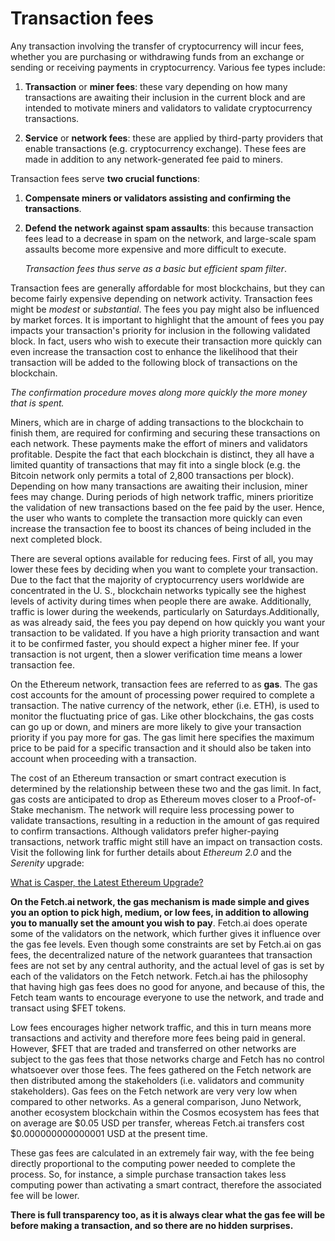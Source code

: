 # Transaction fees

Any transaction involving the transfer of cryptocurrency will incur fees, whether you are purchasing or withdrawing funds from an exchange or sending or receiving payments in cryptocurrency. Various fee types include: 

1. **Transaction** or **miner fees**: these vary depending on how many transactions are awaiting their inclusion in the current block and are intended to motivate miners and validators to validate cryptocurrency transactions.

2. **Service** or **network fees**: these are applied by third-party providers that enable transactions (e.g. cryptocurrency exchange). These fees are made in addition to any network-generated fee paid to miners. 
   
Transaction fees serve **two crucial functions**: 

1. **Compensate miners or validators assisting and confirming the transactions**. 
   
2. **Defend the network against spam assaults**: this because transaction fees lead to a decrease in spam on the network, and large-scale spam assaults become more expensive and more difficult to execute. 
    
    _Transaction fees thus serve as a basic but efficient spam filter_.

Transaction fees are generally affordable for most blockchains, but they can become fairly expensive depending on network activity. Transaction fees might be _modest_ or _substantial_. The fees you pay might also be influenced by market forces. It is important to highlight that the amount of fees you pay impacts your transaction's priority for inclusion in the following validated block. In fact, users who wish to execute their transaction more quickly can even increase the transaction cost to enhance the likelihood that their transaction will be added to the following block of transactions on the blockchain. 

   _The confirmation procedure moves along more quickly the more money that is spent._

Miners, which are in charge of adding transactions to the blockchain to finish them, are required for confirming and securing these transactions on each network. These payments make the effort of miners and validators profitable. Despite the fact that each blockchain is distinct, they all have a limited quantity of transactions that may fit into a single block (e.g. the Bitcoin network only permits a total of 2,800 transactions per block). Depending on how many transactions are awaiting their inclusion, miner fees may change. During periods of high network traffic, miners prioritize the validation of new transactions based on the fee paid by the user. Hence, the user who wants to complete the transaction more quickly can even increase the transaction fee to boost its chances of being included in the next completed block.

There are several options available for reducing fees. First of all, you may lower these fees by deciding when you want to complete your transaction. Due to the fact that the majority of cryptocurrency users worldwide are concentrated in the U. S., blockchain networks typically see the highest levels of activity during times when people there are awake. Additionally, traffic is lower during the weekends, particularly on Saturdays.Additionally, as was already said, the fees you pay depend on how quickly you want your transaction to be validated. If you have a high priority transaction and want it to be confirmed faster, you should expect a higher miner fee. If your transaction is not urgent, then a slower verification time means a lower transaction fee. 

On the Ethereum network, transaction fees are referred to as **gas**. The gas cost accounts for the amount of processing power required to complete a transaction. The native currency of the network, ether (i.e. ETH), is used to monitor the fluctuating price of gas. Like other blockchains, the gas costs can go up or down, and miners are more likely to give your transaction priority if you pay more for gas. The gas limit here specifies the maximum price to be paid for a specific transaction and it should also be taken into account when proceeding with a transaction. 

The cost of an Ethereum transaction or smart contract execution is determined by the relationship between these two and the gas limit. In fact, gas costs are anticipated to drop as Ethereum moves closer to a Proof-of-Stake mechanism. The network will require less processing power to validate transactions, resulting in a reduction in the amount of gas required to confirm transactions. Although validators prefer higher-paying transactions, network traffic might still have an impact on transaction costs. Visit the following link for further details about _Ethereum 2.0_ and the _Serenity_ upgrade: 

[What is Casper, the Latest Ethereum Upgrade?](https://www.investopedia.com/news/what-casper-latest-ethereum-upgrade/#:~:text=Under%20the%20Casper%20protocol%2C%20as,on%20that%20block%20in%20ether)

**On the Fetch.ai network, the gas mechanism is made simple and gives you an option to pick high, medium, or low fees, in addition to allowing you to manually set the amount you wish to pay**. Fetch.ai does operate some of the validators on the network, which further gives it influence over the gas fee levels. Even though some constraints are set by Fetch.ai on  gas fees, the decentralized nature of the network guarantees that transaction fees are not set by any central authority, and the actual level of gas is set by each of the validators on the Fetch network. Fetch.ai has the philosophy that having high gas fees does no good for anyone, and because of this, the Fetch team wants to encourage everyone to use the network, and trade and transact using $FET tokens. 

Low fees encourages higher network traffic, and this in turn means more transactions and activity and therefore more fees being paid in general. However, $FET that are traded and transferred on other networks are subject to the gas fees that those networks charge and Fetch has no control whatsoever over those fees. The fees gathered on the Fetch network are then distributed among the stakeholders (i.e. validators and community stakeholders). Gas fees on the Fetch network are very very low when compared to other networks. As a general comparison, Juno Network, another ecosystem blockchain within the Cosmos ecosystem has fees that on average are $0.05 USD per transfer, whereas Fetch.ai transfers cost $0.000000000000001 USD at the present time. 

These gas fees are calculated in an extremely fair way, with the fee being directly proportional to the computing power needed to complete the process. So, for instance, a simple purchase transaction takes less computing power than activating a smart contract, therefore the associated fee will be lower. 

**There is full transparency too, as it is always clear what the gas fee will be before making a transaction, and so there are no hidden surprises.**

